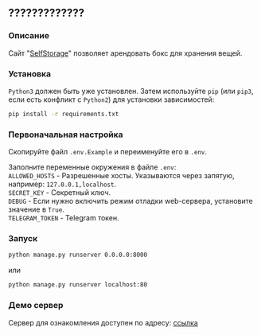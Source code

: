 ## ?????????????

### Описание

Сайт "[SelfStorage](http://b10trus.eu.pythonanywhere.com/)" позволяет арендовать бокс для хранения вещей.    

### Установка
`Python3` должен быть уже установлен. Затем используйте `pip` (или `pip3`,
если есть конфликт с `Python2`) для установки зависимостей:
```bash
pip install -r requirements.txt
```

### Первоначальная настройка

Скопируйте файл `.env.Example` и переименуйте его в `.env`.  

Заполните переменные окружения в файле `.env`:  
`ALLOWED_HOSTS` - Разрешенные хосты. Указываются через запятую, например: `127.0.0.1,localhost`.  
`SECRET_KEY` - Секретный ключ.  
`DEBUG` - Если нужно включить режим отладки web-сервера, установите значение в `True`.  
`TELEGRAM_TOKEN` - Telegram токен.

### Запуск 
```bash
python manage.py runserver 0.0.0.0:8000
```
или
```bash
python manage.py runserver localhost:80
```
### Демо сервер  

Сервер для ознакомления доступен по адресу: [ссылка](http://b10trus.eu.pythonanywhere.com/)  
